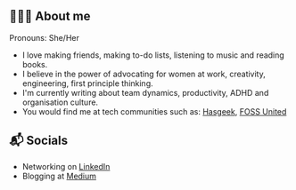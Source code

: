 ## 🙋🏻‍♀️ About me

Pronouns: She/Her
- I love making friends, making to-do lists, listening to music and reading books.
- I believe in the power of advocating for women at work, creativity, engineering, first principle thinking.
- I'm currently writing about team dynamics, productivity, ADHD and organisation culture.
- You would find me at tech communities such as: [Hasgeek](https://hasgeek.com), [FOSS United](https://fossunited.org/home)


## 📬 Socials

- Networking on [LinkedIn](https://www.linkedin.com/in/rohithayarlagadda/)
- Blogging at [Medium](https://medium.com/@yrohitha996)
